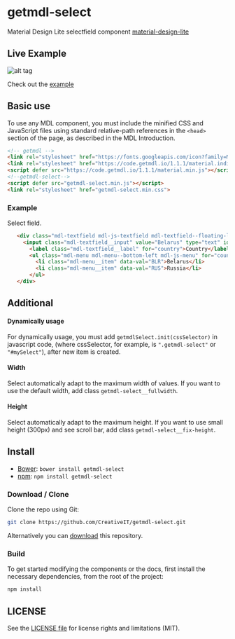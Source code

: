     
# getmdl-select
Material Design Lite selectfield component [material-design-lite](https://github.com/google/material-design-lite)

## Live Example

![alt tag](https://raw.github.com/CreativeIT/getmdl-select/gh-pages/lib/index_mdl/select_mdl.gif)

Check out the [example](http://creativeit.github.io/getmdl-select/)

## Basic use
To use any MDL component, you must include the minified CSS and JavaScript files using standard relative-path references in the `<head>` section of the page, as described in the MDL Introduction.
   ```html
   <!-- getmdl -->
   <link rel="stylesheet" href="https://fonts.googleapis.com/icon?family=Material+Icons">
   <link rel="stylesheet" href="https://code.getmdl.io/1.1.1/material.indigo-pink.min.css">
   <script defer src="https://code.getmdl.io/1.1.1/material.min.js"></script>   
   <!--getmdl-select-->
   <script defer src="getmdl-select.min.js"></script>
   <link rel="stylesheet" href="getmdl-select.min.css">
   ```

### Example

Select field.
 ```html
    <div class="mdl-textfield mdl-js-textfield mdl-textfield--floating-label getmdl-select">
      <input class="mdl-textfield__input" value="Belarus" type="text" id="country" readonly tabIndex="-1" data-val="BLR"/>
        <label class="mdl-textfield__label" for="country">Country</label>
        <ul class="mdl-menu mdl-menu--bottom-left mdl-js-menu" for="country">
          <li class="mdl-menu__item" data-val="BLR">Belarus</li>
          <li class="mdl-menu__item" data-val="RUS">Russia</li>
        </ul>
    </div>
 ```


## Additional 
#### Dynamically usage
For dynamically usage, you must add `getmdlSelect.init(cssSelector)` in javascript code, (where cssSelector, for example, is `".getmdl-select"` or `"#mySelect"`), after new item is created. 

#### Width
Select automatically adapt to the maximum width of values. If you want to use the default width, add class `getmdl-select__fullwidth`.

#### Height
Select automatically adapt to the maximum height. If you want to use small height (300px) and see scroll bar, add class `getmdl-select__fix-height`.    
    
## Install

 * [Bower](http://bower.io/): `bower install getmdl-select`
 * [npm](http://npmjs.org/): `npm install getmdl-select`
 
### Download / Clone

Clone the repo using Git:

```bash
git clone https://github.com/CreativeIT/getmdl-select.git
```

Alternatively you can [download](https://github.com/CreativeIT/getmdl-select/archive/master.zip)
this repository.

### Build

To get started modifying the components or the docs, first install the necessary
dependencies, from the root of the project:

```bash
npm install 
```

## LICENSE
See the [LICENSE file](https://github.com/CreativeIT/getmdl-select/blob/master/LICENSE.txt) for license rights and limitations (MIT).